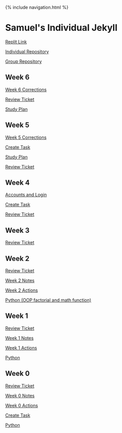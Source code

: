 {% include navigation.html %}

# Samuel's Individual Jekyll

[Replit Link](https://replit.com/@SamuelWang22/individ#main.py)

[Individual Repository](https://github.com/Samuelwaang/individ)

[Group Repository](https://github.com/jacksongolding/Nut-Team)

## Week 6

<a href="week6correction">Week 6 Corrections</a>

[Review Ticket](https://github.com/Samuelwaang/individ/issues/9)

<a href="studyplan">Study Plan</a>

## Week 5

<a href="week5correction">Week 5 Corrections</a>

[Create Task](https://samuelwaang.github.io/individ/createtask)

<a href="studyplan">Study Plan</a>

[Review Ticket](https://github.com/Samuelwaang/individ/issues/8)

## Week 4

<a href="login">Accounts and Login</a>

[Create Task](https://samuelwaang.github.io/individ/createtask)

[Review Ticket](https://github.com/Samuelwaang/individ/issues/6)

## Week 3

[Review Ticket](https://github.com/Samuelwaang/individ/issues/5)

## Week 2

[Review Ticket](https://github.com/Samuelwaang/individ/issues/4)

<a href="week2notes">Week 2 Notes</a>

<a href="week2actions">Week 2 Actions</a>

[Python (OOP factorial and math function)](https://samuelwaang.github.io/individ/python)

## Week 1

[Review Ticket](https://github.com/Samuelwaang/individ/issues/2)

<a href="week1notes">Week 1 Notes</a>

<a href="week1actions">Week 1 Actions</a>

[Python](https://samuelwaang.github.io/individ/python)

## Week 0

[Review Ticket](https://github.com/Samuelwaang/individ/issues/1)

<a href="week0notes">Week 0 Notes</a>

<a href="week0actions">Week 0 Actions</a>

[Create Task](https://samuelwaang.github.io/individ/createtask)

[Python](https://samuelwaang.github.io/individ/python)
